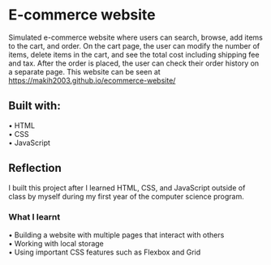 # E-commerce website
Simulated e-commerce website where users can search, browse, add items to the cart, and order. On the cart page, the user can modify the number of items, delete items in the cart, and see the total cost including shipping fee and tax. After the order is placed, the user can check their order history on a separate page. This website can be seen at <a href="https://makih2003.github.io/ecommerce-website/
">https://makih2003.github.io/ecommerce-website/
</a>

## Built with:
• HTML<br>
• CSS<br>
• JavaScript<br>

## Reflection
I built this project after I learned HTML, CSS, and JavaScript outside of class by myself during my first year of the computer science program.
### What I learnt
• Building a website with multiple pages that interact with others<br>
• Working with local storage<br>
• Using important CSS features such as Flexbox and Grid<br>
